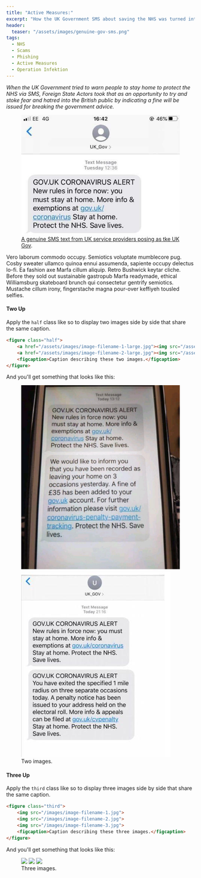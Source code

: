 ```yaml
---
title: "Active Measures:"
excerpt: "How the UK Government SMS about saving the NHS was turned into a hoax."
header:
  teaser: "/assets/images/genuine-gov-sms.png"
tags: 
  - NHS
  - Scams
  - Phishing
  - Active Measures
  - Operation Infektion
---
```


*When the UK Government tried to warn people to stay home to protect the NHS via SMS, Foreign State Actors took that as an opportunity to try and stoke fear and hatred into the British public by indicating a fine will be issued for breaking the government advice.*

<figure>
	<a href="/assets/images/genuine-gov-sms.png"><img src="/assets/images/genuine-gov-sms.png"></a>
	<figcaption><a href="/assets/images/genuine-gov-sms.png" title="A genuine SMS text from UK service providers posing as tke UK Gov">A genuine SMS text from UK service providers posing as tke UK Gov</a>.</figcaption>
</figure>

Vero laborum commodo occupy. Semiotics voluptate mumblecore pug. Cosby sweater ullamco quinoa ennui assumenda, sapiente occupy delectus lo-fi. Ea fashion axe Marfa cillum aliquip. Retro Bushwick keytar cliche. Before they sold out sustainable gastropub Marfa readymade, ethical Williamsburg skateboard brunch qui consectetur gentrify semiotics. Mustache cillum irony, fingerstache magna pour-over keffiyeh tousled selfies.

#### Two Up

Apply the `half` class like so to display two images side by side that share the same caption.

```html
<figure class="half">
    <a href="/assets/images/image-filename-1-large.jpg"><img src="/assets/images/image-filename-1.jpg"></a>
    <a href="/assets/images/image-filename-2-large.jpg"><img src="/assets/images/image-filename-2.jpg"></a>
    <figcaption>Caption describing these two images.</figcaption>
</figure>
```

And you'll get something that looks like this:

<figure class="half">
	<a href="/assets/images/photo_2020-03-30_11-00-25.jpg"><img src="/assets/images/photo_2020-03-30_11-00-25.jpg"></a>
	<a href="/assets/images/photo_2020-04-01_14-06-39.jpg"><img src="/assets/images/photo_2020-04-01_14-06-39.jpg"></a>
	<figcaption>Two images.</figcaption>
</figure>

#### Three Up

Apply the `third` class like so to display three images side by side that share the same caption.

```html
<figure class="third">
	<img src="/images/image-filename-1.jpg">
	<img src="/images/image-filename-2.jpg">
	<img src="/images/image-filename-3.jpg">
	<figcaption>Caption describing these three images.</figcaption>
</figure>
```

And you'll get something that looks like this:

<figure class="third">
	<img src="https://placehold.it/600x300.jpg">
	<img src="https://placehold.it/600x300.jpg">
	<img src="https://placehold.it/600x300.jpg">
	<figcaption>Three images.</figcaption>
</figure>
